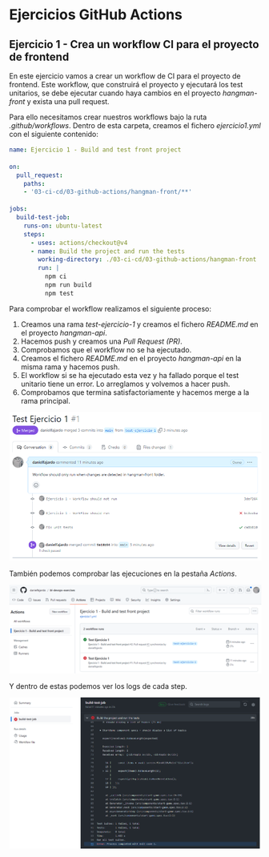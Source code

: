 # Ejercicios GitHub Actions

## Ejercicio 1 - Crea un workflow CI para el proyecto de frontend

En este ejercicio vamos a crear un workflow de CI para el proyecto de frontend. Este workflow, que construirá el proyecto y ejecutará los test unitarios, se debe ejecutar cuando haya cambios en el proyecto *hangman-front* y exista una pull request.

Para ello necesitamos crear nuestros workflows bajo la ruta *.github/workflows*. Dentro de esta carpeta, creamos el fichero *ejercicio1.yml* con el siguiente contenido:

```yaml
name: Ejercicio 1 - Build and test front project

on:
  pull_request:
    paths: 
    - '03-ci-cd/03-github-actions/hangman-front/**'

jobs:
  build-test-job:
    runs-on: ubuntu-latest
    steps:
      - uses: actions/checkout@v4
      - name: Build the project and run the tests
        working-directory: ./03-ci-cd/03-github-actions/hangman-front
        run: |
          npm ci
          npm run build
          npm test
```

Para comprobar el workflow realizamos el siguiente proceso:
 1. Creamos una rama *test-ejercicio-1* y creamos el fichero *README.md* en el proyecto *hangman-api*.
 2. Hacemos push y creamos una *Pull Request (PR)*.
 3. Comprobamos que el workflow no se ha ejecutado.
 4. Creamos el fichero *README.md* en el proyecto *hangman-api* en la misma rama y hacemos push.
 5. El workflow si se ha ejecutado esta vez y ha fallado porque el test unitario tiene un error. Lo arreglamos y volvemos a hacer push.
 6. Comprobamos que termina satisfactoriamente y hacemos merge a la rama principal.

![](./images/01_01_test_pr.png)

También podemos comprobar las ejecuciones en la pestaña *Actions*.

![](./images/01_02_actions.png)

Y dentro de estas podemos ver los logs de cada step.

![](./images/01_03_action_error.png)
